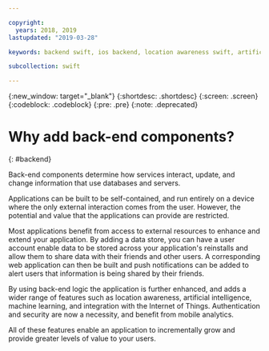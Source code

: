 ```yaml
---

copyright:
  years: 2018, 2019
lastupdated: "2019-03-28"

keywords: backend swift, ios backend, location awareness swift, artificial intelligence swift, machine learning swift, iot swift, why swift

subcollection: swift

---
```


{:new_window: target="_blank"}
{:shortdesc: .shortdesc}
{:screen: .screen}
{:codeblock: .codeblock}
{:pre: .pre}
{:note: .deprecated}

# Why add back-end components?
{: #backend}

Back-end components determine how services interact, update, and change information that use databases and servers.

Applications can be built to be self-contained, and run entirely on a device where the only external interaction comes from the user. However, the potential and value that the applications can provide are restricted.

Most applications benefit from access to external resources to enhance and extend your application. By adding a data store, you can have a user account enable data to be stored across your application's reinstalls and allow them to share data with their friends and other users. A corresponding web application can then be built and push notifications can be added to alert users that information is being shared by their friends.

By using back-end logic the application is further enhanced, and adds a wider range of features such as location awareness, artificial intelligence, machine learning, and integration with the Internet of Things. Authentication and security are now a necessity, and benefit from mobile analytics.

All of these features enable an application to incrementally grow and provide greater levels of value to your users.
